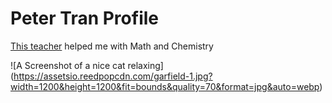 # Peter Tran Profile
[This teacher](https://www.youtube.com/@TheOrganicChemistryTutor/playlists) helped me with Math and Chemistry 

![A Screenshot of a nice cat relaxing] (https://assetsio.reedpopcdn.com/garfield-1.jpg?width=1200&height=1200&fit=bounds&quality=70&format=jpg&auto=webp)
